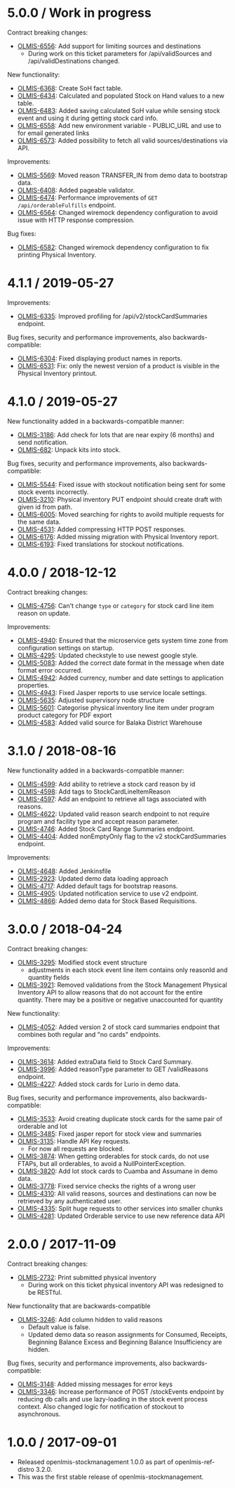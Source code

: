 5.0.0 / Work in progress
==================

Contract breaking changes:

* [OLMIS-6556](https://openlmis.atlassian.net/browse/OLMIS-6556): Add support for limiting sources and destinations
  * During work on this ticket parameters for /api/validSources and /api/validDestinations changed.

New functionality:
* [OLMIS-6368](https://openlmis.atlassian.net/browse/OLMIS-6368): Create SoH fact table.
* [OLMIS-6434](https://openlmis.atlassian.net/browse/OLMIS-6434): Calculated and populated Stock on Hand values to a new table.
* [OLMIS-6483](https://openlmis.atlassian.net/browse/OLMIS-6483): Added saving calculated SoH value while sensing stock event and using it during getting stock card info.
* [OLMIS-6558](https://openlmis.atlassian.net/browse/OLMIS-6558): Add new environment variable - PUBLIC_URL and use to for email generated links
* [OLMIS-6573](https://openlmis.atlassian.net/browse/OLMIS-6573): Added possibility to fetch all valid sources/destinations via API.

Improvements:
* [OLMIS-5569](https://openlmis.atlassian.net/browse/OLMIS-5569): Moved reason TRANSFER_IN from demo data to bootstrap data.
* [OLMIS-6408](https://openlmis.atlassian.net/browse/OLMIS-6408): Added pageable validator.
* [OLMIS-6474](https://openlmis.atlassian.net/browse/OLMIS-6474): Performance improvements of `GET /api/orderableFulfills` endpoint.
* [OLMIS-6564](https://openlmis.atlassian.net/browse/OLMIS-6564): Changed wiremock dependency configuration to avoid issue with HTTP response compression.

Bug fixes:
* [OLMIS-6582](https://openlmis.atlassian.net/browse/OLMIS-6582): Changed wiremock dependency configuration to fix printing Physical Inventory.

4.1.1 / 2019-05-27
==================

Improvements:
* [OLMIS-6335](https://openlmis.atlassian.net/browse/OLMIS-6335): Improved profiling for /api/v2/stockCardSummaries endpoint.

Bug fixes, security and performance improvements, also backwards-compatible:
* [OLMIS-6304](https://openlmis.atlassian.net/browse/OLMIS-6304): Fixed displaying product names in reports.
* [OLMIS-6531](https://openlmis.atlassian.net/browse/OLMIS-6531): Fix: only the newest version of a product is visible in the Physical Inventory printout.

4.1.0 / 2019-05-27
==================

New functionality added in a backwards-compatible manner:
* [OLMIS-3186](https://openlmis.atlassian.net/browse/OLMIS-3186): Add check for lots that are near expiry (6 months) and send notification.
* [OLMIS-682](https://openlmis.atlassian.net/browse/OLMIS-682): Unpack kits into stock.

Bug fixes, security and performance improvements, also backwards-compatible:
* [OLMIS-5544](https://openlmis.atlassian.net/browse/OLMIS-5544): Fixed issue with stockout notification being sent for some stock events incorrectly.
* [OLMIS-3210](https://openlmis.atlassian.net/browse/OLMIS-3210): Physical inventory PUT endpoint should create draft with given id from path.
* [OLMIS-6005](https://openlmis.atlassian.net/browse/OLMIS-6005): Moved searching for rights to avoild multiple requests for the same data.
* [OLMIS-4531](https://openlmis.atlassian.net/browse/OLMIS-4531): Added compressing HTTP POST responses.
* [OLMIS-6176](https://openlmis.atlassian.net/browse/OLMIS-6176): Added missing migration with Physical Inventory report.
* [OLMIS-6193](https://openlmis.atlassian.net/browse/OLMIS-6193): Fixed translations for stockout notifications.

4.0.0 / 2018-12-12
==================

Contract breaking changes:
* [OLMIS-4756](https://openlmis.atlassian.net/browse/OLMIS-4756): Can't change `type` or `category` for stock card line item reason on update.

Improvements:
* [OLMIS-4940](https://openlmis.atlassian.net/browse/OLMIS-4940): Ensured that the microservice gets system time zone from configuration settings on startup.
* [OLMIS-4295](https://openlmis.atlassian.net/browse/OLMIS-4295): Updated checkstyle to use newest google style.
* [OLMIS-5083](https://openlmis.atlassian.net/browse/OLMIS-5083): Added the correct date format in the message when date format error occurred.
* [OLMIS-4942](https://openlmis.atlassian.net/browse/OLMIS-4942): Added currency, number and date settings to application properties.
* [OLMIS-4943](https://openlmis.atlassian.net/browse/OLMIS-4943): Fixed Jasper reports to use service locale settings.
* [OLMIS-5635](https://openlmis.atlassian.net/browse/OLMIS-5635): Adjusted supervisory node structure
* [OLMIS-5601](https://openlmis.atlassian.net/browse/OLMIS-5601): Categorise physical inventory line item under program product category for PDF export
* [OLMIS-4583](https://openlmis.atlassian.net/browse/OLMIS-4583): Added valid source for Balaka District Warehouse

3.1.0 / 2018-08-16
==================

New functionality added in a backwards-compatible manner:
* [OLMIS-4599](https://openlmis.atlassian.net/browse/OLMIS-4599): Add ability to retrieve a stock card reason by id
* [OLMIS-4598](https://openlmis.atlassian.net/browse/OLMIS-4598): Add tags to StockCardLineItemReason
* [OLMIS-4597](https://openlmis.atlassian.net/browse/OLMIS-4597): Add an endpoint to retrieve all tags associated with reasons.
* [OLMIS-4622](https://openlmis.atlassian.net/browse/OLMIS-4622): Updated valid reason search endpoint to not require program and facility type and accept reason parameter.
* [OLMIS-4746](https://openlmis.atlassian.net/browse/OLMIS-4746): Added Stock Card Range Summaries endpoint.
* [OLMIS-4404](https://openlmis.atlassian.net/browse/OLMIS-4404): Added nonEmptyOnly flag to the v2 stockCardSummaries endpoint.

Improvements:
* [OLMIS-4648](https://openlmis.atlassian.net/browse/OLMIS-4648): Added Jenkinsfile
* [OLMIS-2923](https://openlmis.atlassian.net/browse/OLMIS-2923): Updated demo data loading approach
* [OLMIS-4717](https://openlmis.atlassian.net/browse/OLMIS-4717): Added default tags for bootstrap reasons.
* [OLMIS-4905](https://openlmis.atlassian.net/browse/OLMIS-4905): Updated notification service to use v2 endpoint.
* [OLMIS-4866](https://openlmis.atlassian.net/browse/OLMIS-4866): Added demo data for Stock Based Requisitions.

3.0.0 / 2018-04-24
==================

Contract breaking changes:
* [OLMIS-3295](https://openlmis.atlassian.net/browse/OLMIS-3295): Modified stock event structure
  * adjustments in each stock event line item contains only reasonId and quantity fields
* [OLMIS-3921](https://openlmis.atlassian.net/browse/OLMIS-3921): Removed validations from the Stock Management Physical Inventory API to allow reasons that do not account for the entire quantity. There may be a positive or negative unaccounted for quantity

New functionality:
* [OLMIS-4052](https://openlmis.atlassian.net/browse/OLMIS-4052): Added version 2 of stock card summaries endpoint that combines both regular and "no cards" endpoints.

Improvements:
* [OLMIS-3614](https://openlmis.atlassian.net/browse/OLMIS-3614): Added extraData field to Stock Card Summary.
* [OLMIS-3996](https://openlmis.atlassian.net/browse/OLMIS-3996): Added reasonType parameter to GET /validReasons endpoint.
* [OLMIS-4227](https://openlmis.atlassian.net/browse/OLMIS-4227): Added stock cards for Lurio in demo data.

Bug fixes, security and performance improvements, also backwards-compatible:

* [OLMIS-3533](https://openlmis.atlassian.net/browse/OLMIS-3533): Avoid creating duplicate stock cards for the same pair of orderable and lot
* [OLMIS-3485](https://openlmis.atlassian.net/browse/OLMIS-3485): Fixed jasper report for stock view and summaries
* [OLMIS-3135](https://openlmis.atlassian.net/browse/OLMIS-3135): Handle API Key requests.
  * For now all requests are blocked.
* [OLMIS-3874](https://openlmis.atlassian.net/browse/OLMIS-3874): When getting orderables for stock cards, do not use FTAPs, but all orderables, to avoid a NullPointerException.
* [OLMIS-3820](https://openlmis.atlassian.net/browse/OLMIS-3820): Add lot stock cards to Cuamba and Assumane in demo data.
* [OLMIS-3778](https://openlmis.atlassian.net/browse/OLMIS-3778): Fixed service checks the rights of a wrong user
* [OLMIS-4310](https://openlmis.atlassian.net/browse/OLMIS-4310): All valid reasons, sources and destinations can now be retrieved by any authenticated user.
* [OLMIS-4335](https://openlmis.atlassian.net/browse/OLMIS-4335): Split huge requests to other services into smaller chunks
* [OLMIS-4281](https://openlmis.atlassian.net/browse/OLMIS-4281): Updated Orderable service to use new reference data API

2.0.0 / 2017-11-09
==================

Contract breaking changes:

* [OLMIS-2732](https://openlmis.atlassian.net/browse/OLMIS-2732): Print submitted physical inventory
  * During work on this ticket physical inventory API was redesigned to be RESTful.

New functionality that are backwards-compatible
* [OLMIS-3246](https://openlmis.atlassian.net/browse/OLMIS-3246): Add column hidden to valid reasons
  * Default value is false.
  * Updated demo data so reason assignments for Consumed, Receipts, Beginning Balance Excess and Beginning Balance Insufficiency are hidden.

Bug fixes, security and performance improvements, also backwards-compatible:

* [OLMIS-3148](https://openlmis.atlassian.net/browse/OLMIS-3148): Added missing messages for error keys
* [OLMIS-3346](https://openlmis.atlassian.net/browse/OLMIS-3346): Increase performance of POST /stockEvents endpoint by reducing db calls and use lazy-loading in the stock event process context. Also changed logic for notification of stockout to asynchronous.

1.0.0 / 2017-09-01
==================

* Released openlmis-stockmanagement 1.0.0 as part of openlmis-ref-distro 3.2.0.
 * This was the first stable release of openlmis-stockmanagement.
